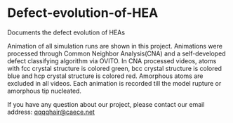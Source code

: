 # Defect-evolution-of-HEA
Documents the defect evolution of HEAs

Animation of all simulation runs are shown in this project. 
Animations were processed through Common Neighbor Analysis(CNA) and a self-developed defect classifying algorithm via OVITO. In CNA processed videos, atoms with fcc crystal structure is colored green, bcc crystal structure is colored blue and hcp crystal structure is colored red. Amorphous atoms are excluded in all videos.
Each animation is recorded till the model rupture or amorphous tip nucleated.

If you have any question about our project, please contact our email address: qqqqhair@caece.net
